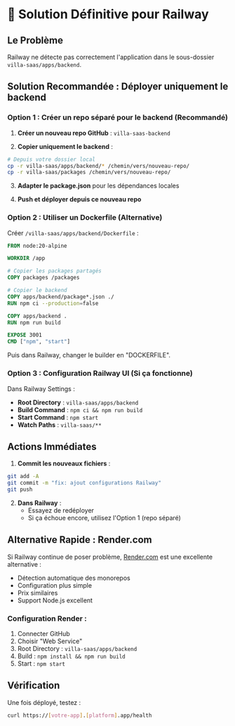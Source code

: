 # 🚀 Solution Définitive pour Railway

## Le Problème
Railway ne détecte pas correctement l'application dans le sous-dossier `villa-saas/apps/backend`.

## Solution Recommandée : Déployer uniquement le backend

### Option 1 : Créer un repo séparé pour le backend (Recommandé)

1. **Créer un nouveau repo GitHub** : `villa-saas-backend`

2. **Copier uniquement le backend** :
```bash
# Depuis votre dossier local
cp -r villa-saas/apps/backend/* /chemin/vers/nouveau-repo/
cp -r villa-saas/packages /chemin/vers/nouveau-repo/
```

3. **Adapter le package.json** pour les dépendances locales

4. **Push et déployer depuis ce nouveau repo**

### Option 2 : Utiliser un Dockerfile (Alternative)

Créer `/villa-saas/apps/backend/Dockerfile` :

```dockerfile
FROM node:20-alpine

WORKDIR /app

# Copier les packages partagés
COPY packages /packages

# Copier le backend
COPY apps/backend/package*.json ./
RUN npm ci --production=false

COPY apps/backend .
RUN npm run build

EXPOSE 3001
CMD ["npm", "start"]
```

Puis dans Railway, changer le builder en "DOCKERFILE".

### Option 3 : Configuration Railway UI (Si ça fonctionne)

Dans Railway Settings :
- **Root Directory** : `villa-saas/apps/backend`
- **Build Command** : `npm ci && npm run build`
- **Start Command** : `npm start`
- **Watch Paths** : `villa-saas/**`

## Actions Immédiates

1. **Commit les nouveaux fichiers** :
```bash
git add -A
git commit -m "fix: ajout configurations Railway"
git push
```

2. **Dans Railway** :
   - Essayez de redéployer
   - Si ça échoue encore, utilisez l'Option 1 (repo séparé)

## Alternative Rapide : Render.com

Si Railway continue de poser problème, [Render.com](https://render.com) est une excellente alternative :
- Détection automatique des monorepos
- Configuration plus simple
- Prix similaires
- Support Node.js excellent

### Configuration Render :
1. Connecter GitHub
2. Choisir "Web Service"
3. Root Directory : `villa-saas/apps/backend`
4. Build : `npm install && npm run build`
5. Start : `npm start`

## Vérification

Une fois déployé, testez :
```bash
curl https://[votre-app].[platform].app/health
```